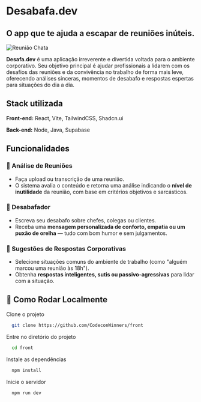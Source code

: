
# Desabafa.dev

## O app que te ajuda a escapar de reuniões inúteis.

![Reunião Chata](https://s2.glbimg.com/8RTntxOK67YTI6vGnEYAKLkTwjs=/512x320/smart/e.glbimg.com/og/ed/f/original/2014/07/31/reuniao.jpg)

**Desafa.dev** é uma aplicação irreverente e divertida voltada para o ambiente corporativo. Seu objetivo principal é ajudar profissionais a lidarem com os desafios das reuniões e da convivência no trabalho de forma mais leve, oferecendo análises sinceras, momentos de desabafo e respostas espertas para situações do dia a dia.

## Stack utilizada

**Front-end:** React, Vite, TailwindCSS, Shadcn.ui

**Back-end:** Node, Java, Supabase


## Funcionalidades

### 🧠 Análise de Reuniões
- Faça upload ou transcrição de uma reunião.
- O sistema avalia o conteúdo e retorna uma análise indicando o **nível de inutilidade** da reunião, com base em critérios objetivos e sarcásticos.

### 😤 Desabafador
- Escreva seu desabafo sobre chefes, colegas ou clientes.
- Receba uma **mensagem personalizada de conforto, empatia ou um puxão de orelha** — tudo com bom humor e sem julgamentos.

### 💬 Sugestões de Respostas Corporativas
- Selecione situações comuns do ambiente de trabalho (como "alguém marcou uma reunião às 18h").
- Obtenha **respostas inteligentes, sutis ou passivo-agressivas** para lidar com a situação.



## 🚀 Como Rodar Localmente

Clone o projeto

```bash
  git clone https://github.com/CodeconWinners/front
```

Entre no diretório do projeto

```bash
  cd front
```

Instale as dependências

```bash
  npm install
```

Inicie o servidor

```bash
  npm run dev
```


